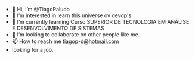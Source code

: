 - 👋 Hi, I’m @TiagoPaludo
- 👀 I’m interested in learn this universe ov devop's
- 🌱 I’m currently learning Curso SUPERIOR DE TECNOLOGIA EM ANÁLISE E DESENVOLVIMENTO DE SISTEMAS
- 💞️ I’m looking to collaborate on other people like me.
- 📫 How to reach me tiagop-d@hotmail.com
- looking for a job. 

<!---
TiagoPaludo/TiagoPaludo is a ✨ special ✨ repository because its `README.md` (this file) appears on your GitHub profile.
You can click the Preview link to take a look at your changes.
--->
